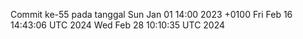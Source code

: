 Commit ke-55 pada tanggal Sun Jan 01 14:00 2023 +0100
Fri Feb 16 14:43:06 UTC 2024
Wed Feb 28 10:10:35 UTC 2024
